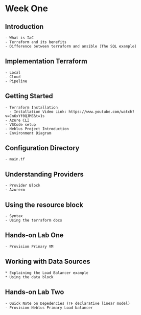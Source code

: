 # Week One

## Introduction
    - What is IaC
    - Terraform and its benefits
    - Difference between terraform and ansible (The SQL example)

## Implementation Terraform 
    - Local 
    - Cloud 
    - Pipeline

## Getting Started
    - Terraform Installation
      - Installation Video Link: https://www.youtube.com/watch?v=Cn6xYf0QJME&t=1s
    - Azure CLI 
    - VSCode setup 
    - Neblus Project Introduction
    - Environment Diagram

## Configuration Directory
    - main.tf

## Understanding Providers
    - Provider Block
    - Azurerm

## Using the resource block
    - Syntax
    - Using the terraform docs

## Hands-on Lab One
    - Provision Primary VM

## Working with Data Sources
    * Explaining the Load Balancer example
    * Using the data block

## Hands-on Lab Two
    - Quick Note on Depedencies (TF declarative linear model)
    - Provision Neblus Primary Load balancer



<!-- Week Two
Variables example 2
Dependencies
Output Variables
State file


Week Three
Lifecycle rules
Loops in terraform
Version constrain

Week Four
Terraform Modules
Terraform Functions
Capstone project

The big picture for the learning series should be as follows. 
A traffic manager, two Load balacers at the backend for DC and DR, and two VMs at the backend of the LB running IIS server 
and a simple webpage.

Installation: https://www.youtube.com/watch?v=Cn6xYf0QJME&t=1s -->
